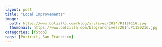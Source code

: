 ```yaml
---
layout: post
title: "Local Improvements"
image:
  path: https://www.botzilla.com/blog/archives/2014/P1150216.jpg
  thumbnail: https://www.botzilla.com/blog/archives/2014/P1150216.jpg
categories: [fStop]
tags: [Portrait, San Francisco]
---
```





